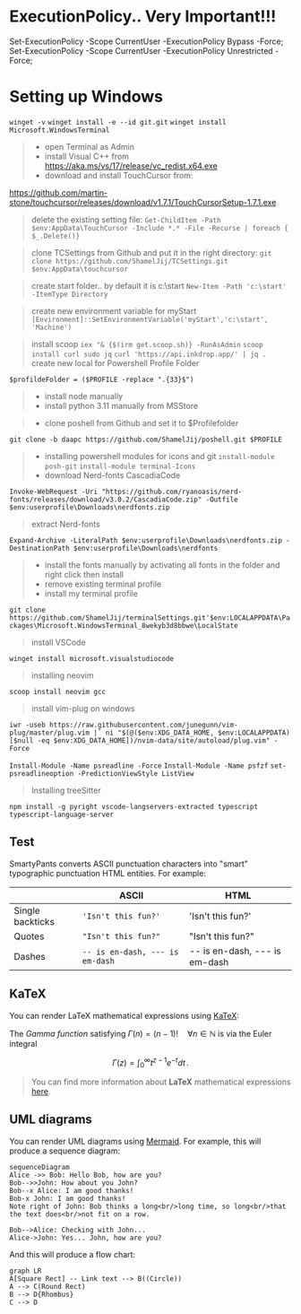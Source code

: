  # ExecutionPolicy.. Very Important!!!
 Set-ExecutionPolicy -Scope CurrentUser -ExecutionPolicy Bypass -Force;
 Set-ExecutionPolicy -Scope CurrentUser -ExecutionPolicy Unrestricted -Force;
 # Setting up Windows
 `winget -v`
`winget install -e --id git.git`
`winget install Microsoft.WindowsTerminal`
> - open Terminal as Admin
> - install Visual C++ from https://aka.ms/vs/17/release/vc_redist.x64.exe
> - download and install TouchCursor from:

https://github.com/martin-stone/touchcursor/releases/download/v1.7.1/TouchCursorSetup-1.7.1.exe

> delete the existing setting file:
`Get-ChildItem -Path $env:AppData\TouchCursor -Include *.* -File -Recurse | foreach { $_.Delete()}`

> clone TCSettings from Github and put it in the right directory:
`git clone https://github.com/ShamelJij/TCSettings.git $env:AppData\touchcursor`

> create start folder.. by default it is c:\start
`New-Item -Path 'c:\start' -ItemType Directory`

> create new environment variable for myStart
`[Environment]::SetEnvironmentVariable('myStart','c:\start', 'Machine')`

> install scoop
`iex "& {$(irm get.scoop.sh)} -RunAsAdmin`
`scoop install curl sudo jq`
`curl 'https://api.inkdrop.app/' | jq .`
> create new local for Powershell Profile Folder

`$profildeFolder = ($PROFILE -replace ".{33}$")`

> - install node manually
> - install python 3.11 manually from MSStore

>  - clone poshell from Github and set it to $Profilefolder

`git clone -b daapc https://github.com/ShamelJij/poshell.git $PROFILE`

> - installing powershell modules for icons and git
`install-module posh-git`
`install-module terminal-Icons`
> - download Nerd-fonts CascadiaCode

`Invoke-WebRequest -Uri "https://github.com/ryanoasis/nerd-fonts/releases/download/v3.0.2/CascadiaCode.zip" -Outfile $env:userprofile\Downloads\nerdfonts.zip`
> extract Nerd-fonts

`Expand-Archive -LiteralPath $env:userprofile\Downloads\nerdfonts.zip -DestinationPath $env:userprofile\Downloads\nerdfonts`
> - install the fonts manually by activating all fonts in the folder and right click then install
> - remove existing terminal profile
> - install my terminal profile

`git clone https://github.com/ShamelJij/terminalSettings.git'$env:LOCALAPPDATA\Packages\Microsoft.WindowsTerminal_8wekyb3d8bbwe\LocalState`
> install VSCode

`winget install microsoft.visualstudiocode`
>  installing neovim

`scoop install neovim gcc`
> install vim-plug on windows

```
iwr -useb https://raw.githubusercontent.com/junegunn/vim-plug/master/plug.vim |` ni "$(@($env:XDG_DATA_HOME, $env:LOCALAPPDATA)[$null -eq $env:XDG_DATA_HOME])/nvim-data/site/autoload/plug.vim" -Force
```
`Install-Module -Name psreadline -Force`
`Install-Module -Name psfzf`
`set-psreadlineoption -PredictionViewStyle ListView`
> Installing treeSitter

`npm install -g pyright vscode-langservers-extracted typescript typescript-language-server`



## Test

SmartyPants converts ASCII punctuation characters into "smart" typographic punctuation HTML entities. For example:

|                |ASCII                          |HTML                         |
|----------------|-------------------------------|-----------------------------|
|Single backticks|`'Isn't this fun?'`            |'Isn't this fun?'            |
|Quotes          |`"Isn't this fun?"`            |"Isn't this fun?"            |
|Dashes          |`-- is en-dash, --- is em-dash`|-- is en-dash, --- is em-dash|


## KaTeX

You can render LaTeX mathematical expressions using [KaTeX](https://khan.github.io/KaTeX/):

The *Gamma function* satisfying $\Gamma(n) = (n-1)!\quad\forall n\in\mathbb N$ is via the Euler integral

$$
\Gamma(z) = \int_0^\infty t^{z-1}e^{-t}dt\,.
$$

> You can find more information about **LaTeX** mathematical expressions [here](http://meta.math.stackexchange.com/questions/5020/mathjax-basic-tutorial-and-quick-reference).


## UML diagrams

You can render UML diagrams using [Mermaid](https://mermaidjs.github.io/). For example, this will produce a sequence diagram:

```mermaid
sequenceDiagram
Alice ->> Bob: Hello Bob, how are you?
Bob-->>John: How about you John?
Bob--x Alice: I am good thanks!
Bob-x John: I am good thanks!
Note right of John: Bob thinks a long<br/>long time, so long<br/>that the text does<br/>not fit on a row.

Bob-->Alice: Checking with John...
Alice->John: Yes... John, how are you?
```

And this will produce a flow chart:

```mermaid
graph LR
A[Square Rect] -- Link text --> B((Circle))
A --> C(Round Rect)
B --> D{Rhombus}
C --> D
```
